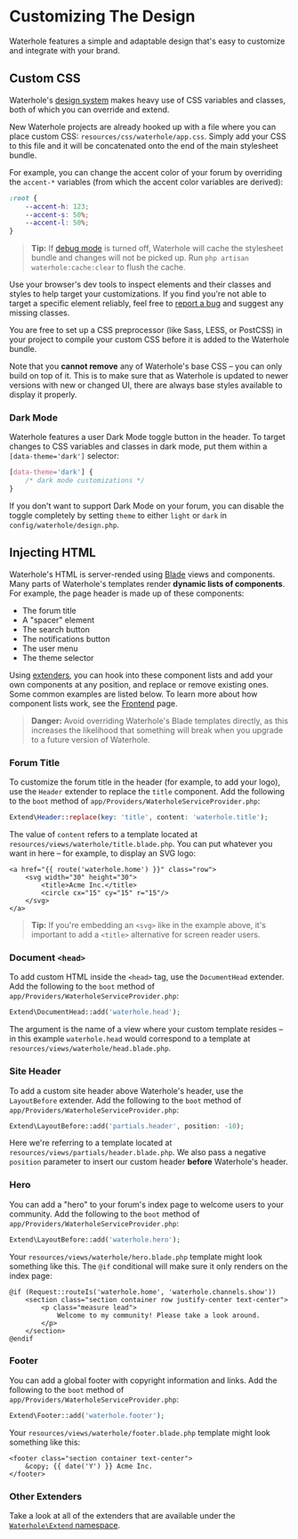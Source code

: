# Customizing The Design

Waterhole features a simple and adaptable design that's easy to customize and integrate with your brand.

## Custom CSS

Waterhole's [design system](./design/overview.md) makes heavy use of CSS variables and classes, both of which you can override and extend.

New Waterhole projects are already hooked up with a file where you can place custom CSS: `resources/css/waterhole/app.css`. Simply add your CSS to this file and it will be concatenated onto the end of the main stylesheet bundle.

For example, you can change the accent color of your forum by overriding the `accent-*` variables (from which the accent color variables are derived):

```css
:root {
    --accent-h: 123;
    --accent-s: 50%;
    --accent-l: 50%;
}
```

> **Tip:** If [debug mode](./configuration.md#debug-mode) is turned off, Waterhole will cache the stylesheet bundle and changes will not be picked up. Run `php artisan waterhole:cache:clear` to flush the cache.

Use your browser's dev tools to inspect elements and their classes and styles to help target your customizations. If you find you're not able to target a specific element reliably, feel free to [report a bug](https://github.com/waterholeforum/core/issues/new) and suggest any missing classes.

You are free to set up a CSS preprocessor (like Sass, LESS, or PostCSS) in your project to compile your custom CSS before it is added to the Waterhole bundle.

Note that you **cannot remove** any of Waterhole's base CSS – you can only build on top of it. This is to make sure that as Waterhole is updated to newer versions with new or changed UI, there are always base styles available to display it properly.

### Dark Mode

Waterhole features a user Dark Mode toggle button in the header. To target changes to CSS variables and classes in dark mode, put them within a `[data-theme='dark']` selector:

```css
[data-theme='dark'] {
    /* dark mode customizations */
}
```

If you don't want to support Dark Mode on your forum, you can disable the toggle completely by setting `theme` to either `light` or `dark` in `config/waterhole/design.php`.

## Injecting HTML

Waterhole's HTML is server-rended using [Blade](https://laravel.com/docs/10.x/blade) views and components. Many parts of Waterhole's templates render **dynamic lists of components**. For example, the page header is made up of these components:

-   The forum title
-   A "spacer" element
-   The search button
-   The notifications button
-   The user menu
-   The theme selector

Using [extenders](./extending.md#extenders), you can hook into these component lists and add your own components at any position, and replace or remove existing ones. Some common examples are listed below. To learn more about how component lists work, see the [Frontend](./frontend.md#component-lists) page.

> **Danger:** Avoid overriding Waterhole's Blade templates directly, as this increases the likelihood that something will break when you upgrade to a future version of Waterhole.

### Forum Title

To customize the forum title in the header (for example, to add your logo), use the `Header` extender to replace the `title` component. Add the following to the `boot` method of `app/Providers/WaterholeServiceProvider.php`:

```php
Extend\Header::replace(key: 'title', content: 'waterhole.title');
```

The value of `content` refers to a template located at `resources/views/waterhole/title.blade.php`. You can put whatever you want in here – for example, to display an SVG logo:

```blade
<a href="{{ route('waterhole.home') }}" class="row">
    <svg width="30" height="30">
        <title>Acme Inc.</title>
        <circle cx="15" cy="15" r="15"/>
    </svg>
</a>
```

> **Tip:** If you're embedding an `<svg>` like in the example above, it's important to add a `<title>` alternative for screen reader users.

### Document `<head>`

To add custom HTML inside the `<head>` tag, use the `DocumentHead` extender. Add the following to the `boot` method of `app/Providers/WaterholeServiceProvider.php`:

```php
Extend\DocumentHead::add('waterhole.head');
```

The argument is the name of a view where your custom template resides – in this example `waterhole.head` would correspond to a template at `resources/views/waterhole/head.blade.php`.

### Site Header

To add a custom site header above Waterhole's header, use the `LayoutBefore` extender. Add the following to the `boot` method of `app/Providers/WaterholeServiceProvider.php`:

```php
Extend\LayoutBefore::add('partials.header', position: -10);
```

Here we're referring to a template located at `resources/views/partials/header.blade.php`. We also pass a negative `position` parameter to insert our custom header **before** Waterhole's header.

### Hero

You can add a "hero" to your forum's index page to welcome users to your community. Add the following to the `boot` method of `app/Providers/WaterholeServiceProvider.php`:

```php
Extend\LayoutBefore::add('waterhole.hero');
```

Your `resources/views/waterhole/hero.blade.php` template might look something like this. The `@if` conditional will make sure it only renders on the index page:

```blade
@if (Request::routeIs('waterhole.home', 'waterhole.channels.show'))
    <section class="section container row justify-center text-center">
        <p class="measure lead">
            Welcome to my community! Please take a look around.
        </p>
    </section>
@endif
```

### Footer

You can add a global footer with copyright information and links. Add the following to the `boot` method of `app/Providers/WaterholeServiceProvider.php`:

```php
Extend\Footer::add('waterhole.footer');
```

Your `resources/views/waterhole/footer.blade.php` template might look something like this:

```blade
<footer class="section container text-center">
    &copy; {{ date('Y') }} Acme Inc.
</footer>
```

### Other Extenders

Take a look at all of the extenders that are available under the [`Waterhole\Extend` namespace](https://waterhole.dev/reference/Waterhole/Extend.html).
